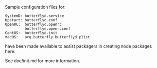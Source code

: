 Sample configuration files for:
```
SystemD: butterflyd.service
Upstart: butterflyd.conf
OpenRC:  butterflyd.openrc
         butterflyd.openrcconf
CentOS:  butterflyd.init
macOS:   org.butterfly.butterflyd.plist
```
have been made available to assist packagers in creating node packages here.

See doc/init.md for more information.
